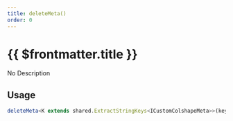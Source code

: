 ```yaml
---
title: deleteMeta()
order: 0
---
```


# {{ $frontmatter.title }}

No Description

## Usage

```ts
deleteMeta<K extends shared.ExtractStringKeys<ICustomColshapeMeta>>(key: K): void;
```
